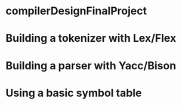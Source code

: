 # compilerDesignFinalProject
# Building a tokenizer with Lex/Flex
# Building a parser with Yacc/Bison
# Using a basic symbol table
